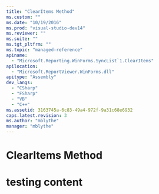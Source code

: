 ```yaml
---
title: "ClearItems Method"
ms.custom: ""
ms.date: "10/19/2016"
ms.prod: "visual-studio-dev14"
ms.reviewer: ""
ms.suite: ""
ms.tgt_pltfrm: ""
ms.topic: "managed-reference"
apiname: 
  - "Microsoft.Reporting.WinForms.SyncList`1.ClearItems"
apilocation: 
  - "Microsoft.ReportViewer.WinForms.dll"
apitype: "Assembly"
dev_langs: 
  - "CSharp"
  - "FSharp"
  - "VB"
  - "C++"
ms.assetid: 3163745a-6c83-49a4-972f-9a31c68e6932
caps.latest.revision: 3
ms.author: "mblythe"
manager: "mblythe"
---
```

# ClearItems Method
# testing content